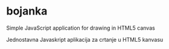bojanka
=======

Simple JavaScript application for drawing in HTML5 canvas

Jednostavna Javaskript aplikacija za crtanje u HTML5 kanvasu
